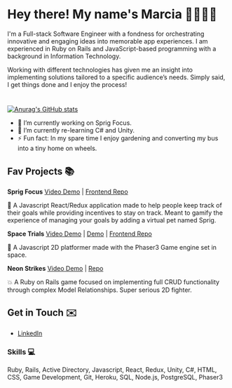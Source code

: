 # Hey there! My name's Marcia 🌲🌲🚌🌲

I'm a Full-stack Software Engineer with a fondness for orchestrating innovative and engaging ideas into memorable app experiences. I am experienced in Ruby on Rails and JavaScript-based programming with a background in Information Technology. 

Working with different technologies has given me an insight into implementing solutions tailored to a specific audience’s needs. Simply said, I get things done and I enjoy the process!
#
[![Anurag's GitHub stats](https://github-readme-stats.vercel.app/api?username=Marcia-Free&show_icons=true&theme=merko)](https://github.com/anuraghazra/github-readme-stats)

- 🔭 I’m currently working on Sprig Focus.
- 🌱 I’m currently re-learning C# and Unity.
- ⚡ Fun fact: In my spare time I enjoy gardening and converting my bus into a tiny home on wheels.

## Fav Projects 📚

**Sprig Focus**  [Video Demo](https://youtu.be/CcOCqLTyt8E) | [Frontend Repo](https://github.com/Marcia-Free/Sprig_Focus_frontend)

🌿 A Javascript React/Redux application made to help people keep track of their goals while providing incentives to stay on track. Meant to gamify the experience of managing your goals by adding a virtual pet named Sprig.

**Space Trials**  [Video Demo](https://youtu.be/5gz5DKMdtH8) | [Demo](https://muhidin123.github.io/space-invaders-game-fe/) | [Frontend Repo](https://github.com/Marcia-Free/Space_Trials_frontend)

🌌 A Javascript 2D platformer made with the Phaser3 Game engine set in space.


**Neon Strikes**  [Video Demo](https://youtu.be/A_axRZ3ixBY) | [Repo](https://github.com/Marcia-Free/Neon_Strikes)

💥 A Ruby on Rails game focused on implementing full CRUD functionality through complex Model Relationships. Super serious 2D fighter.



## Get in Touch ✉️
- [LinkedIn](http://www.linkedin.com/in/marcia-freeman)



### Skills 💻
Ruby, Rails, Active Directory, Javascript, React, Redux, Unity, C#, HTML, CSS, Game Development, Git, Heroku, SQL, Node.js, PostgreSQL, Phaser3



<!--
**Marcia-Free/Marcia-Free** is a ✨ _special_ ✨ repository because its `README.md` (this file) appears on your GitHub profile.

- [Website](http://marcia-freeman.com)

Here are some ideas to get you started:

- 🔭 I’m currently working on ...
- 🌱 I’m currently learning ...
- 👯 I’m looking to collaborate on ...
- 🤔 I’m looking for help with ...
- 💬 Ask me about ...
- 📫 How to reach me: ...
- 😄 Pronouns: ...
- ⚡ Fun fact: ...
-->
